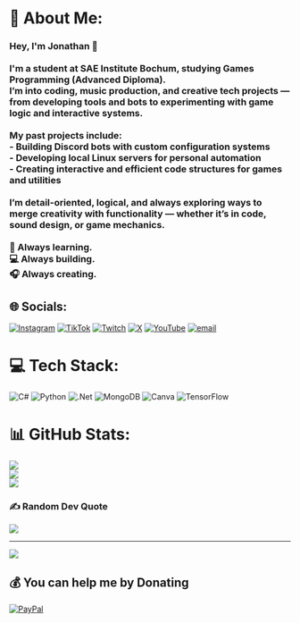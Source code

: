 # 👤 About Me:
### Hey, I'm Jonathan 👋<br><br>I'm a student at SAE Institute Bochum, studying **Games Programming (Advanced Diploma)**.  <br>I’m into **coding, music production, and creative tech projects** — from developing tools and bots to experimenting with game logic and interactive systems.<br><br>My past projects include:<br>- Building **Discord bots** with custom configuration systems  <br>- Developing **local Linux servers** for personal automation  <br>- Creating **interactive and efficient code structures** for games and utilities  <br><br>I’m detail-oriented, logical, and always exploring ways to merge creativity with functionality — whether it’s in **code, sound design, or game mechanics**.<br><br>🧠 Always learning.  <br>💻 Always building.  <br>🎧 Always creating.


## 🌐 Socials:
[![Instagram](https://img.shields.io/badge/Instagram-%23E4405F.svg?logo=Instagram&logoColor=white)](https://instagram.com/thisisavoiid) [![TikTok](https://img.shields.io/badge/TikTok-%23000000.svg?logo=TikTok&logoColor=white)](https://tiktok.com/@thisisavoiid) [![Twitch](https://img.shields.io/badge/Twitch-%239146FF.svg?logo=Twitch&logoColor=white)](https://twitch.tv/thisisavoiid) [![X](https://img.shields.io/badge/X-black.svg?logo=X&logoColor=white)](https://x.com/thisisavoiid) [![YouTube](https://img.shields.io/badge/YouTube-%23FF0000.svg?logo=YouTube&logoColor=white)](https://youtube.com/@@thisisavoiid) [![email](https://img.shields.io/badge/Email-D14836?logo=gmail&logoColor=white)](mailto:huberjonathan@outlook.de) 

# 💻 Tech Stack:
![C#](https://img.shields.io/badge/c%23-%23239120.svg?style=for-the-badge&logo=csharp&logoColor=white) ![Python](https://img.shields.io/badge/python-3670A0?style=for-the-badge&logo=python&logoColor=ffdd54) ![.Net](https://img.shields.io/badge/.NET-5C2D91?style=for-the-badge&logo=.net&logoColor=white) ![MongoDB](https://img.shields.io/badge/MongoDB-%234ea94b.svg?style=for-the-badge&logo=mongodb&logoColor=white) ![Canva](https://img.shields.io/badge/Canva-%2300C4CC.svg?style=for-the-badge&logo=Canva&logoColor=white) ![TensorFlow](https://img.shields.io/badge/TensorFlow-%23FF6F00.svg?style=for-the-badge&logo=TensorFlow&logoColor=white)
# 📊 GitHub Stats:
![](https://github-readme-stats.vercel.app/api?username=thisisavoiid&theme=dark&hide_border=false&include_all_commits=false&count_private=false)<br/>
![](https://nirzak-streak-stats.vercel.app/?user=thisisavoiid&theme=dark&hide_border=false)<br/>
![](https://github-readme-stats.vercel.app/api/top-langs/?username=thisisavoiid&theme=dark)

### ✍️ Random Dev Quote
![](https://quotes-github-readme.vercel.app/api?type=horizontal&theme=radical)

---
[![](https://visitcount.itsvg.in/api?id=thisisavoiid&icon=0&color=0)](https://visitcount.itsvg.in)

  ## 💰 You can help me by Donating
  [![PayPal](https://img.shields.io/badge/PayPal-00457C?style=for-the-badge&logo=paypal&logoColor=white)](https://paypal.me/thisisavoiid) 

  
<!-- Proudly created with GPRM ( https://gprm.itsvg.in ) -->
